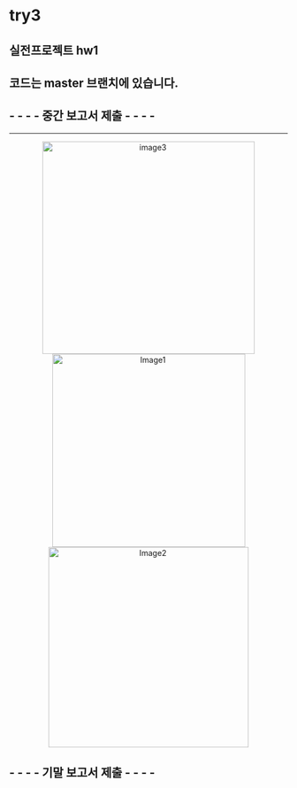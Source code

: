 # try3
## 실전프로젝트 hw1
## 코드는 master 브랜치에 있습니다.
##   - - - - 중간 보고서 제출 - - - -
* * *

<p align="center">
 <img width="384" alt="image3" src="https://github.com/thisissolmi/try3/assets/106761251/fa4f9b83-cbb7-4aad-bea2-404a2649c968">
<img width="349" alt="Image1" src="https://github.com/thisissolmi/try3/assets/106761251/4a31aba5-63fc-45db-ac29-886660505f37">
<img width="362" alt="Image2" src="https://github.com/thisissolmi/try3/assets/106761251/690b0b7e-015b-424e-8f67-f9c7201d7ad3">
</p>

##   - - - - 기말 보고서 제출 - - - - 
